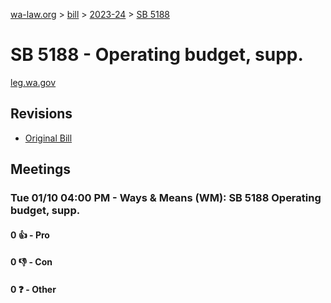[wa-law.org](/) > [bill](/bill/) > [2023-24](/bill/2023-24/) > [SB 5188](/bill/2023-24/sb/5188/)

# SB 5188 - Operating budget, supp.
[leg.wa.gov](https://app.leg.wa.gov/billsummary?BillNumber=5188&Year=2023&Initiative=false)

## Revisions
* [Original Bill](1/)

## Meetings
### Tue 01/10 04:00 PM - Ways & Means (WM): SB 5188 Operating budget, supp.
#### 0 👍 - Pro

#### 0 👎 - Con

#### 0 ❓ - Other
